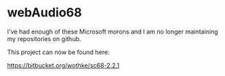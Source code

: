 # webAudio68 

I've had enough of these Microsoft morons and I am no longer maintaining
my repositories on github.

This project can now be found here:


https://bitbucket.org/wothke/sc68-2.2.1